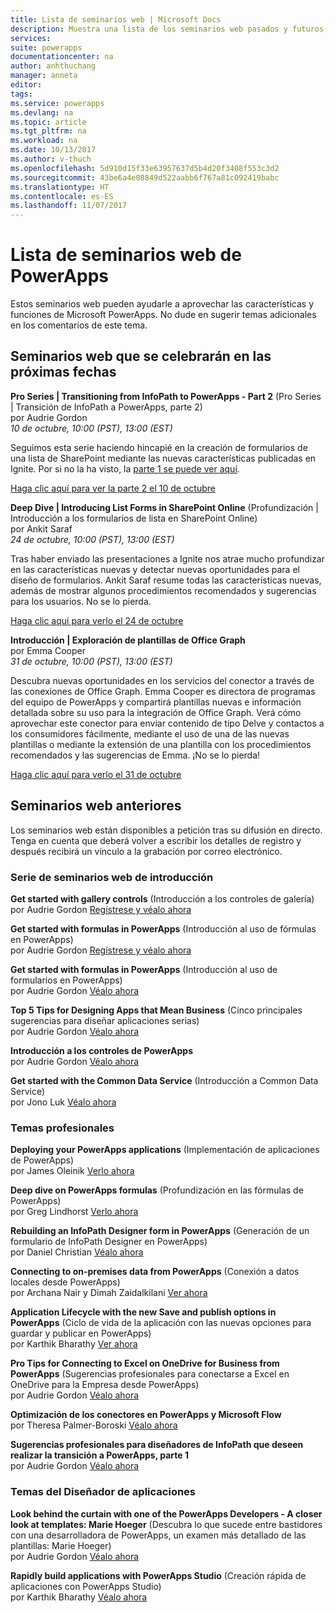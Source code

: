 ```yaml
---
title: Lista de seminarios web | Microsoft Docs
description: Muestra una lista de los seminarios web pasados y futuros, en la que se incluyen la fecha y hora, y los temas tratados.
services: 
suite: powerapps
documentationcenter: na
author: anhthuchang
manager: anneta
editor: 
tags: 
ms.service: powerapps
ms.devlang: na
ms.topic: article
ms.tgt_pltfrm: na
ms.workload: na
ms.date: 10/13/2017
ms.author: v-thuch
ms.openlocfilehash: 5d910d15f33e63957637d5b4d20f3408f553c3d2
ms.sourcegitcommit: 43be6a4e08849d522aabb6f767a81c092419babc
ms.translationtype: HT
ms.contentlocale: es-ES
ms.lasthandoff: 11/07/2017
---
```

# <a name="powerapps-webinar-listing"></a>Lista de seminarios web de PowerApps
Estos seminarios web pueden ayudarle a aprovechar las características y funciones de Microsoft PowerApps. No dude en sugerir temas adicionales en los comentarios de este tema.

## <a name="upcoming-webinars"></a>Seminarios web que se celebrarán en las próximas fechas
**Pro Series | Transitioning from InfoPath to PowerApps - Part 2**
 (Pro Series | Transición de InfoPath a PowerApps, parte 2)<br>por Audrie Gordon
<br>*10 de octubre, 10:00 (PST), 13:00 (EST)*

Seguimos esta serie haciendo hincapié en la creación de formularios de una lista de SharePoint mediante las nuevas características publicadas en Ignite. Por si no la ha visto, la [parte 1 se puede ver aquí](https://www.youtube.com/watch?v=EZ09dRuiWLw).

[Haga clic aquí para ver la parte 2 el 10 de octubre](https://www.youtube.com/watch?v=Bm2XePxLcSM)

**Deep Dive | Introducing List Forms in SharePoint Online**
 (Profundización | Introducción a los formularios de lista en SharePoint Online)<br>por Ankit Saraf
<br>*24 de octubre, 10:00 (PST), 13:00 (EST)*

Tras haber enviado las presentaciones a Ignite nos atrae mucho profundizar en las características nuevas y detectar nuevas oportunidades para el diseño de formularios. Ankit Saraf resume todas las características nuevas, además de mostrar algunos procedimientos recomendados y sugerencias para los usuarios. No se lo pierda.

[Haga clic aquí para verlo el 24 de octubre](https://www.youtube.com/watch?v=3dCwg6wtViI)

**Introducción | Exploración de plantillas de Office Graph**
<br>por Emma Cooper
<br>*31 de octubre, 10:00 (PST), 13:00 (EST)*

Descubra nuevas oportunidades en los servicios del conector a través de las conexiones de Office Graph. Emma Cooper es directora de programas del equipo de PowerApps y compartirá plantillas nuevas e información detallada sobre su uso para la integración de Office Graph. Verá cómo aprovechar este conector para enviar contenido de tipo Delve y contactos a los consumidores fácilmente, mediante el uso de una de las nuevas plantillas o mediante la extensión de una plantilla con los procedimientos recomendados y las sugerencias de Emma. ¡No se lo pierda!

[Haga clic aquí para verlo el 31 de octubre](https://www.youtube.com/watch?v=SwLNN3tPVNs)

## <a name="past-webinars"></a>Seminarios web anteriores
Los seminarios web están disponibles a petición tras su difusión en directo. Tenga en cuenta que deberá volver a escribir los detalles de registro y después recibirá un vínculo a la grabación por correo electrónico.

### <a name="getting-started-webinar-series"></a>Serie de seminarios web de introducción
**Get started with gallery controls**
 (Introducción a los controles de galería)<br>por Audrie Gordon [Regístrese y véalo ahora](https://info.microsoft.com/US-EAD-WBNR-FY17-02Feb-28-GettingStartedwithPowerAppsGalleries300759_01Registration-ForminBody.html)

**Get started with formulas in PowerApps**
 (Introducción al uso de fórmulas en PowerApps)<br>por Audrie Gordon [Regístrese y véalo ahora](https://info.microsoft.com/US-EAD-WBNR-FY17-03Mar-14-GettingStartedwithPowerAppsFormulas300770_01Registration-ForminBody.html)

**Get started with formulas in PowerApps**
 (Introducción al uso de formularios en PowerApps)<br>por Audrie Gordon [Véalo ahora](https://www.youtube.com/watch?v=WnuwLkNbWk4)

**Top 5 Tips for Designing Apps that Mean Business**
 (Cinco principales sugerencias para diseñar aplicaciones serias)<br>por Audrie Gordon [Véalo ahora](https://www.youtube.com/watch?v=Ql-pK9ixKxw)

**Introducción a los controles de PowerApps**
<br>por Audrie Gordon [Véalo ahora](https://www.youtube.com/watch?v=lUo0DXvJENI)

**Get started with the Common Data Service**
 (Introducción a Common Data Service)<br>por Jono Luk [Véalo ahora](https://info.microsoft.com/US-PowerBI-WBNR-FY17-04Apr-18-GettingStartedwiththeCommonDataServices312618_01Registration-ForminBody.html)

### <a name="pro-topics"></a>Temas profesionales
**Deploying your PowerApps applications**
 (Implementación de aplicaciones de PowerApps)<br>por James Oleinik [Verlo ahora](https://www.youtube.com/watch?v=LF49hFB14Cs)

**Deep dive on PowerApps formulas**
 (Profundización en las fórmulas de PowerApps)<br>por Greg Lindhorst [Verlo ahora](https://www.youtube.com/watch?v=PuePMMuj5ps)

**Rebuilding an InfoPath Designer form in PowerApps**
 (Generación de un formulario de InfoPath Designer en PowerApps)<br>por Daniel Christian [Véalo ahora](https://www.youtube.com/watch?v=ohQcxcVZSK4)

**Connecting to on-premises data from PowerApps**
 (Conexión a datos locales desde PowerApps)<br>por Archana Nair y Dimah Zaidalkilani [Ver ahora](https://www.youtube.com/watch?v=YBdO2MAulx8)

**Application Lifecycle with the new Save and publish options in PowerApps**
 (Ciclo de vida de la aplicación con las nuevas opciones para guardar y publicar en PowerApps)<br>por Karthik Bharathy [Ver ahora](https://www.youtube.com/watch?v=Np3DXBQvq2I)

**Pro Tips for Connecting to Excel on OneDrive for Business from PowerApps**
 (Sugerencias profesionales para conectarse a Excel en OneDrive para la Empresa desde PowerApps)<br>por Audrie Gordon [Véalo ahora](https://www.youtube.com/watch?v=WPhux5_3Sfs)

**Optimización de los conectores en PowerApps y Microsoft Flow**
<br>por Theresa Palmer-Boroski [Véalo ahora](https://www.youtube.com/watch?v=6jwt4qXA2IQ)

**Sugerencias profesionales para diseñadores de InfoPath que deseen realizar la transición a PowerApps, parte 1**
<br>por Audrie Gordon [Véalo ahora](https://www.youtube.com/watch?v=EZ09dRuiWLw)

### <a name="app-designer-topics"></a>Temas del Diseñador de aplicaciones
**Look behind the curtain with one of the PowerApps Developers - A closer look at templates: Marie Hoeger**
 (Descubra lo que sucede entre bastidores con una desarrolladora de PowerApps, un examen más detallado de las plantillas: Marie Hoeger)<br>por Audrie Gordon [Véalo ahora](https://www.youtube.com/watch?v=YF3DKZxlUdM)

**Rapidly build applications with PowerApps Studio**
 (Creación rápida de aplicaciones con PowerApps Studio)<br>por Karthik Bharathy [Véalo ahora](https://www.youtube.com/watch?v=us85WpXe4cA)

